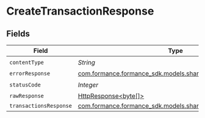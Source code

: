 # CreateTransactionResponse


## Fields

| Field                                                                                                                    | Type                                                                                                                     | Required                                                                                                                 | Description                                                                                                              |
| ------------------------------------------------------------------------------------------------------------------------ | ------------------------------------------------------------------------------------------------------------------------ | ------------------------------------------------------------------------------------------------------------------------ | ------------------------------------------------------------------------------------------------------------------------ |
| `contentType`                                                                                                            | *String*                                                                                                                 | :heavy_check_mark:                                                                                                       | N/A                                                                                                                      |
| `errorResponse`                                                                                                          | [com.formance.formance_sdk.models.shared.ErrorResponse](../../models/shared/ErrorResponse.md)                            | :heavy_minus_sign:                                                                                                       | Error                                                                                                                    |
| `statusCode`                                                                                                             | *Integer*                                                                                                                | :heavy_check_mark:                                                                                                       | N/A                                                                                                                      |
| `rawResponse`                                                                                                            | [HttpResponse<byte[]>](https://docs.oracle.com/en/java/javase/11/docs/api/java.net.http/java/net/http/HttpResponse.html) | :heavy_minus_sign:                                                                                                       | N/A                                                                                                                      |
| `transactionsResponse`                                                                                                   | [com.formance.formance_sdk.models.shared.TransactionsResponse](../../models/shared/TransactionsResponse.md)              | :heavy_minus_sign:                                                                                                       | OK                                                                                                                       |
